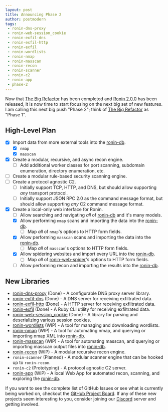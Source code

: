 ```yaml
---
layout: post
title: Announcing Phase 2
author: postmodern
tags:
 - ronin-dns-proxy
 - ronin-web-session_cookie
 - ronin-exfil-dns
 - ronin-exfil-http
 - ronin-exfil
 - ronin-wordlists
 - ronin-nmap
 - ronin-masscan
 - ronin-recon
 - ronin-scanner
 - ronin-c2
 - ronin-app
 - phase-2
---
```


Now that [The Big Refactor] has been completed and [Ronin 2.0.0] has been
released, it is now time to start focusing on the next big set of new features.
I am calling this next big push "Phase 2"; think of [The Big Refactor] as
"Phase 1".

[The Big Refactor]: /blog/2022/01/29/announcing-the-big-refactor.html
[Ronin 2.0.0]: /blog/2023/02/01/ronin-2-0-0-finally-released.html

## High-Level Plan

* [x] Import data from more external tools into the [ronin-db].
  * [x] `nmap`
  * [x] `masscan`
* [x] Create a modular, recursive, and async recon engine.
  * [ ] Add additional worker classes for port scanning, subdomain enumeration,
        directory enumeration, etc.
* [ ] Create a modular rule-based security scanning engine.
* [ ] Create a protocol agnostic C2.
  * [ ] Initially support TCP, HTTP, and DNS, but should allow supporting *any*
        transport protocol.
  * [ ] Initially support JSON RPC 2.0 as the command message format, but should
        allow supporting *any* C2 command message format.
* [x] Create a local-only web interface for Ronin.
  * [ ] Allow searching and navigating *all* of [ronin-db] and it's many models.
  * [x] Allow performing `nmap` scans and importing the data into the
        [ronin-db].
    * [ ] Map *all* of `nmap`'s options to HTTP form fields.
  * [x] Allow performing `masscan` scans and importing the data into the
        [ronin-db].
    * [ ] Map *all* of `masscan`'s options to HTTP form fields.
  * [x] Allow spidering websites and import every URL into the [ronin-db].
    * [ ] Map *all* of [ronin-web-spider]'s options to HTTP form fields.
  * [ ] Allow performing recon and importing the results into the [ronin-db].

## New Libraries

* [ronin-dns-proxy] (Done) - A configurable DNS proxy server library.
* [ronin-exfil-dns] (Done) - A DNS server for receiving exfiltrated data.
* [ronin-exfil-http] (Done) - A HTTP server for receiving exfiltrated data.
* [ronin-exfil] (Done) - A Ruby CLI utility for receiving exfiltrated data.
* [ronin-web-session_cookie] (Done) - A library for parsing and deserializing
  various session cookies.
* [ronin-wordlists] (WIP) - A tool for managing and downloading wordlists.
* [ronin-nmap] (WIP) - A tool for automating nmap, and querying or importing nmap XML into [ronin-db].
* [ronin-masscan] (WIP) - A tool for automating masscan, and querying or importing masscan output files into [ronin-db].
* [ronin-recon] (WIP) - A modular recursive recon engine.
* `ronin-scanner` (Planned) - A modular scanner engine that can be hooked up to `ronin-recon`.
* `ronin-c2` (Prototyping) - A protocol agnostic C2 server.
* [ronin-app] (WIP) - A local Web App for automated recon, scanning, and exploring the [ronin-db].

If you want to see the complete list of GitHub Issues or see what is currently
being worked on, checkout the [GitHub Project Board][Phase-2]. If any of these
new projects seem interesting to you, consider joining our [Discord] server and
getting involved.

[Phase-2]: https://github.com/orgs/ronin-rb/projects/9
[Discord]: https://discord.gg/6WAb3PsVX9

[ronin-db]: https://github.com/ronin-rb/ronin-db#readme
[ronin-dns-proxy]: https://github.com/ronin-rb/ronin-dns-proxy#readme
[ronin-exfil-dns]: https://github.com/ronin-rb/ronin-exfil-dns#readme
[ronin-exfil-http]: https://github.com/ronin-rb/ronin-exfil-http#readme
[ronin-exfil]: https://github.com/ronin-rb/ronin-exfil#readme
[ronin-web-session_cookie]: https://github.com/ronin-rb/ronin-web-session_cookie#readme
[ronin-web-spider]: https://github.com/ronin-rb/ronin-web-spider#readme
[ronin-wordlists]: https://github.com/ronin-rb/ronin-wordlists#readme
[ronin-nmap]: https://github.com/ronin-rb/ronin-nmap#readme
[ronin-masscan]: https://github.com/ronin-rb/ronin-masscan#readme
[ronin-recon]: https://github.com/ronin-rb/ronin-recon#readme
[ronin-app]: https://github.com/ronin-rb/ronin-app#readme
